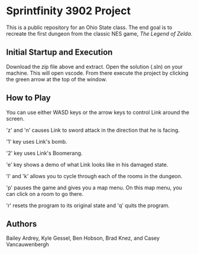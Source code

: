 # Sprintfinity 3902 Project

This is a public repository for an Ohio State class. The end goal is to
recreate the first dungeon from the classic NES game, *The Legend of Zelda*.

## Initial Startup and Execution

Download the zip file above and extract. Open the solution (.sln) on your
machine. This will open vscode. From there execute the project by clicking the
green arrow at the top of the window.

## How to Play

You can use either WASD keys or the arrow keys to control Link around the 
screen.

'z' and 'n' causes Link to sword attack in the direction that he is facing.

'1' key uses Link's bomb.

'2' key uses Link's Boomerang.

'e' key shows a demo of what Link looks like in his damaged state.

'l' and 'k' allows you to cycle through each of the rooms in the dungeon.

'p' pauses the game and gives you a map menu. On this map menu, you can click
on a room to go there.

'r' resets the program to its original state and 'q' quits the program.

## Authors

Bailey Ardrey, Kyle Gessel, Ben Hobson, Brad Knez, and Casey Vancauwenbergh